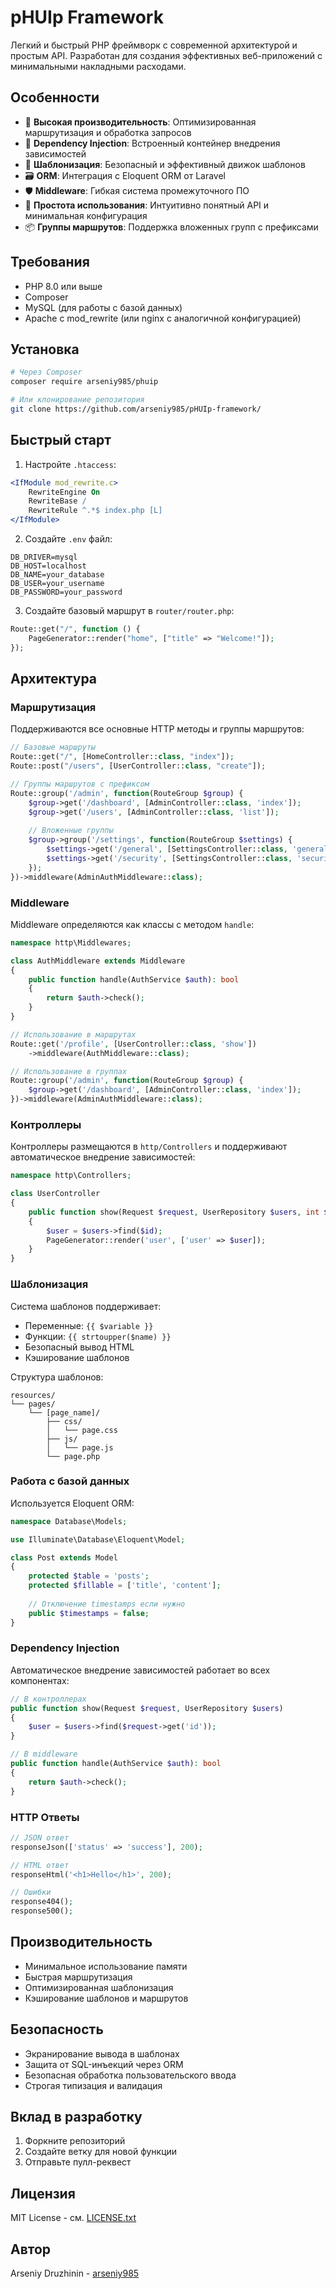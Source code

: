 # pHUIp Framework

Легкий и быстрый PHP фреймворк с современной архитектурой и простым API. Разработан для создания эффективных веб-приложений с минимальными накладными расходами.

## Особенности

- 🚀 **Высокая производительность**: Оптимизированная маршрутизация и обработка запросов
- 💉 **Dependency Injection**: Встроенный контейнер внедрения зависимостей
- 🎨 **Шаблонизация**: Безопасный и эффективный движок шаблонов
- 🗃️ **ORM**: Интеграция с Eloquent ORM от Laravel
- 🛡️ **Middleware**: Гибкая система промежуточного ПО
- 🎯 **Простота использования**: Интуитивно понятный API и минимальная конфигурация
- 📦 **Группы маршрутов**: Поддержка вложенных групп с префиксами

## Требования

- PHP 8.0 или выше
- Composer
- MySQL (для работы с базой данных)
- Apache с mod_rewrite (или nginx с аналогичной конфигурацией)

## Установка

```bash
# Через Composer
composer require arseniy985/phuip

# Или клонирование репозитория
git clone https://github.com/arseniy985/pHUIp-framework/
```

## Быстрый старт

1. Настройте `.htaccess`:
```apache
<IfModule mod_rewrite.c>
    RewriteEngine On
    RewriteBase /
    RewriteRule ^.*$ index.php [L]
</IfModule>
```

2. Создайте `.env` файл:
```env
DB_DRIVER=mysql
DB_HOST=localhost
DB_NAME=your_database
DB_USER=your_username
DB_PASSWORD=your_password
```

3. Создайте базовый маршрут в `router/router.php`:
```php
Route::get("/", function () {
    PageGenerator::render("home", ["title" => "Welcome!"]);
});
```

## Архитектура

### Маршрутизация

Поддерживаются все основные HTTP методы и группы маршрутов:

```php
// Базовые маршруты
Route::get("/", [HomeController::class, "index"]);
Route::post("/users", [UserController::class, "create"]);

// Группы маршрутов с префиксом
Route::group('/admin', function(RouteGroup $group) {
    $group->get('/dashboard', [AdminController::class, 'index']);
    $group->get('/users', [AdminController::class, 'list']);
    
    // Вложенные группы
    $group->group('/settings', function(RouteGroup $settings) {
        $settings->get('/general', [SettingsController::class, 'general']);
        $settings->get('/security', [SettingsController::class, 'security']);
    });
})->middleware(AdminAuthMiddleware::class);
```

### Middleware

Middleware определяются как классы с методом `handle`:

```php
namespace http\Middlewares;

class AuthMiddleware extends Middleware
{
    public function handle(AuthService $auth): bool
    {
        return $auth->check();
    }
}

// Использование в маршрутах
Route::get('/profile', [UserController::class, 'show'])
    ->middleware(AuthMiddleware::class);

// Использование в группах
Route::group('/admin', function(RouteGroup $group) {
    $group->get('/dashboard', [AdminController::class, 'index']);
})->middleware(AdminAuthMiddleware::class);
```

### Контроллеры

Контроллеры размещаются в `http/Controllers` и поддерживают автоматическое внедрение зависимостей:

```php
namespace http\Controllers;

class UserController 
{
    public function show(Request $request, UserRepository $users, int $id): void
    {
        $user = $users->find($id);
        PageGenerator::render('user', ['user' => $user]);
    }
}
```

### Шаблонизация

Система шаблонов поддерживает:

- Переменные: `{{ $variable }}`
- Функции: `{{ strtoupper($name) }}`
- Безопасный вывод HTML
- Кэширование шаблонов

Структура шаблонов:
```
resources/
└── pages/
    └── [page_name]/
        ├── css/
        │   └── page.css
        ├── js/
        │   └── page.js
        └── page.php
```

### Работа с базой данных

Используется Eloquent ORM:

```php
namespace Database\Models;

use Illuminate\Database\Eloquent\Model;

class Post extends Model
{
    protected $table = 'posts';
    protected $fillable = ['title', 'content'];
    
    // Отключение timestamps если нужно
    public $timestamps = false;
}
```

### Dependency Injection

Автоматическое внедрение зависимостей работает во всех компонентах:

```php
// В контроллерах
public function show(Request $request, UserRepository $users)
{
    $user = $users->find($request->get('id'));
}

// В middleware
public function handle(AuthService $auth): bool
{
    return $auth->check();
}
```

### HTTP Ответы

```php
// JSON ответ
responseJson(['status' => 'success'], 200);

// HTML ответ
responseHtml('<h1>Hello</h1>', 200);

// Ошибки
response404();
response500();
```

## Производительность

- Минимальное использование памяти
- Быстрая маршрутизация
- Оптимизированная шаблонизация
- Кэширование шаблонов и маршрутов

## Безопасность

- Экранирование вывода в шаблонах
- Защита от SQL-инъекций через ORM
- Безопасная обработка пользовательского ввода
- Строгая типизация и валидация

## Вклад в разработку

1. Форкните репозиторий
2. Создайте ветку для новой функции
3. Отправьте пулл-реквест

## Лицензия

MIT License - см. [LICENSE.txt](LICENSE.txt)

## Автор

Arseniy Druzhinin - [arseniy985](https://github.com/arseniy985)